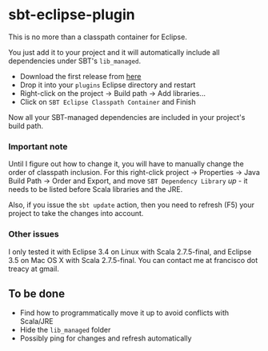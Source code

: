 sbt-eclipse-plugin
==================

This is no more than a classpath container for Eclipse.

You just add it to your project and it will automatically include all dependencies under SBT's `lib_managed`.

 - Download the first release from [here](http://zoptio.nl/projects/sbt-eclipse-plugin/sbt.eclipse_0.1.0.jar)
 - Drop it into your `plugins` Eclipse directory and restart
 - Right-click on the project -> Build path -> Add libraries...
 - Click on `SBT Eclipse Classpath Container` and Finish

Now all your SBT-managed dependencies are included in your project's build path.

### Important note
Until I figure out how to change it, you will have to manually change the order of classpath inclusion. For this right-click project -> Properties -> Java Build Path -> Order and Export, and move `SBT Dependency Library` *up* - it needs to be listed before Scala libraries and the JRE.

Also, if you issue the `sbt update` action, then you need to refresh (F5) your project to take the changes into account.

### Other issues
I only tested it with Eclipse 3.4 on Linux with Scala 2.7.5-final, and Eclipse 3.5 on Mac OS X with Scala 2.7.5-final.
You can contact me at francisco dot treacy at gmail.

To be done
----------

 - Find how to programmatically move it up to avoid conflicts with Scala/JRE
 - Hide the `lib_managed` folder
 - Possibly ping for changes and refresh automatically
